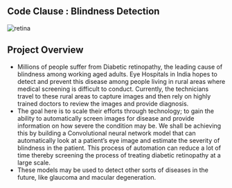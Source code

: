 ## Code Clause : Blindness Detection


![retina](https://blog.intelec.ai/images/aptos_dr/dr_explanation.jpg)

## Project Overview
- Millions of people suffer from Diabetic retinopathy, the leading cause of blindness among working aged adults. Eye Hospitals in India hopes to detect and prevent this disease among people living in rural areas where medical screening is difficult to conduct. Currently, the technicians travel to these rural areas to capture images and then rely on highly trained doctors to review the images and provide diagnosis.
- The goal here is to scale their efforts through technology; to gain the ability to automatically screen images for disease and provide information on how severe the condition may be. We shall be achieving this by building a Convolutional neural network model that can automatically look at a patient’s eye image and estimate the severity of blindness in the patient. This process of automation can reduce a lot of time thereby screening the process of treating diabetic retinopathy at a large scale.
- These models may be used to detect other sorts of diseases in the future, like glaucoma and macular degeneration.






